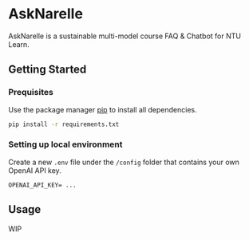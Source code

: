 # AskNarelle

AskNarelle is a sustainable multi-model course FAQ & Chatbot for NTU Learn. 

## Getting Started

### Prequisites
Use the package manager [pip](https://pypi.org/project/pip/) to install all dependencies.

```bash
pip install -r requirements.txt
```
### Setting up local environment

Create a new `.env` file under the `/config` folder that contains your own OpenAI API key.

```OPENAI_API_KEY= ...```

## Usage

WIP



